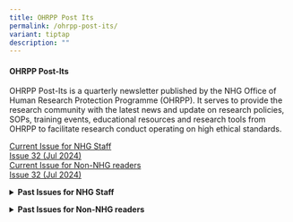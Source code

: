 ```yaml
---
title: OHRPP Post Its
permalink: /ohrpp-post-its/
variant: tiptap
description: ""
---
```

<h4><strong>OHRPP Post-Its</strong></h4>
<p>OHRPP Post-Its is a quarterly newsletter published by the NHG Office of
Human Research Protection Programme (OHRPP). It serves to provide the research
community with the latest news and update on research policies, SOPs, training
events, educational resources and research tools from OHRPP to facilitate
research conduct operating on high ethical standards.</p>
<p></p>
<p></p>
<div class="isomer-card-grid"><a rel="noopener noreferrer nofollow" href="https://mynhg.nhg.com.sg/Div/GRDO/Shared%20Library/Research%20Education/OHRPP%20POST-ITS%20Newsletter/OHRPP%20POST-ITS_JULY_24_Newsletter_NHG.pdf" class="isomer-card"><div class="isomer-card-body"><div class="isomer-card-title">Current Issue for NHG Staff</div><div class="isomer-card-link">Issue 32 (Jul 2024)</div></div></a>
<a rel="noopener noreferrer nofollow" href="https://cms.isomer.gov.sg/files/OHRPP%20Post%20Its%20(Non%20NHG)/Issue_32__Jul_2024__OHRPP_Post_Its__Non_NHG_.pdf" class="isomer-card">
<div class="isomer-card-body">
<div class="isomer-card-title">Current Issue for Non-NHG readers</div>
<div class="isomer-card-link">Issue 32 (Jul 2024)</div>
</div>
</a>
</div>
<p></p>
<p></p>
<p></p>
<div data-type="detailGroup" class="isomer-accordion-group isomer-accordion isomer-accordion-white">
<details class="isomer-details">
<summary><strong>Past Issues for NHG Staff</strong>
</summary>
<div data-type="detailsContent" class="isomer-details-content">
<p></p>
<p>(Restricted: NHG Intranet access required)</p>
<p></p>
<ul data-tight="true" class="tight">
<li>
<p><a href="https://mynhg.nhg.com.sg/Div/GRDO/Shared%20Library/Research%20Education/OHRPP%20POST-ITS%20Newsletter/OHRPP%20POST-ITS_JULY_24_Newsletter_NHG.pdf" rel="noopener nofollow" target="_blank">Issue 32 (Jul 2024)</a>
</p>
</li>
<li>
<p><a href="https://mynhg.nhg.com.sg/Div/GRDO/Shared%20Library/Research%20Education/OHRPP%20POST-ITS%20Newsletter/OHRPP%20POST-ITS_DEC_23_Newsletter_NHG.pdf" rel="noopener noreferrer nofollow" target="_blank">Issue 31 (Dec 2023)</a>
</p>
</li>
<li>
<p><a href="https://mynhg.nhg.com.sg/Div/GRDO/Shared%20Library/Research%20Education/OHRPP%20POST-ITS%20Newsletter/OHRPP%20POST-ITS_Sept_23_Newsletter_NHG.pdf" rel="noopener noreferrer nofollow" target="_blank">Issue 30&nbsp;(Sep 2023)</a>
</p>
</li>
<li>
<p><a href="https://mynhg.nhg.com.sg/Div/GRDO/Shared%20Library/Research%20Education/OHRPP%20POST-ITS%20Newsletter/OHRPP%20POST-ITS_MAY_23_Newsletter_NHG.pdf?Web=1" rel="noopener noreferrer nofollow" target="_blank">Issue 29&nbsp;(May 2023)</a>
</p>
</li>
<li>
<p><a href="https://mynhg.nhg.com.sg/Div/GRDO/Shared%20Library/Research%20Education/OHRPP%20POST-ITS%20Newsletter/OHRPP%20POST-ITS_APR_23_Newsletter_NHG_HBR%20ERC%20V2.pdf?Web=1" rel="noopener noreferrer nofollow" target="_blank">Issue 28 (Apr 2023)</a>
</p>
</li>
<li>
<p><a href="https://mynhg.nhg.com.sg/Div/GRDO/Shared%20Library/Research%20Education/OHRPP%20POST-ITS%20Newsletter/OHRPP%20POST-ITS_FEB_23_Newsletter_NHG.pdf?Web=1" rel="noopener noreferrer nofollow" target="_blank">Issue 27 (Feb 2023)</a>
</p>
</li>
<li>
<p><a href="https://mynhg.nhg.com.sg/Div/GRDO/Shared%20Library/Research%20Education/OHRPP%20POST-ITS%20Newsletter/OHRPP%20POST-ITS_OCT_22_Newsletter_NHG.pdf?Web=1" rel="noopener noreferrer nofollow" target="_blank">Issue 26 (Oct&nbsp;2022)</a>
</p>
</li>
<li>
<p><a href="https://mynhg.nhg.com.sg/Div/GRDO/Shared%20Library/Research%20Education/OHRPP%20POST-ITS%20Newsletter/OHRPP%20POST-ITS_JUL_22_Newsletter%20(NHG).pdf?Web=1" rel="noopener noreferrer nofollow" target="_blank">Issue 25 (Jul 2022)</a>
</p>
</li>
<li>
<p><a href="https://mynhg.nhg.com.sg/Div/GRDO/Shared%20Library/Research%20Education/OHRPP%20POST-ITS%20Newsletter/OHRPP%20POST-ITS_APR%2022_Newsletter%20(NHG).pdf?Web=1" rel="noopener noreferrer nofollow" target="_blank">Issue 24 (Apr 2022)</a>
</p>
</li>
<li>
<p><a href="https://mynhg.nhg.com.sg/Div/GRDO/Shared%20Library/Research%20Education/OHRPP%20POST-ITS%20Newsletter/OHRPP%20POST-ITS_Nov%2021_(NHG).pdf?Web=1" rel="noopener noreferrer nofollow" target="_blank">Issue 23 (Nov&nbsp;2021)</a>&nbsp;</p>
</li>
<li>
<p><a href="https://www.research.nhg.com.sg/wps/wcm/connect/d36bb4d6-1fd7-4348-ac3c-3e368d02b698/OHRPP+POST-ITS_Oct+21.pdf?MOD=AJPERES&amp;CVID=nSoGsox&amp;CVID=nSoGsox&amp;CVID=nSoGsox&amp;CVID=nSoGsox&amp;CVID=nSoGsox&amp;CVID=nSoGsox&amp;CVID=nSoGsox&amp;CVID=nSoGsox&amp;CVID=nSoGsox&amp;CVID=nSoGsox&amp;CVID=nSoGsox&amp;CVID=nSoGsox&amp;CVID=nSoGsox" rel="noopener noreferrer nofollow" target="_blank">Issue 22&nbsp;(Oct 2021)</a>
</p>
</li>
<li>
<p><a href="https://mynhg.nhg.com.sg/Div/GRDO/Shared%20Library/Research%20Education/OHRPP%20POST-ITS%20Newsletter/OHRPP%20POST-ITS_Jun21%20newsletter_(NHG)_rv220621_Final.pdf?Web=1" rel="noopener noreferrer nofollow" target="_blank">Issue&nbsp;21&nbsp;(Jun&nbsp;2021)</a>
</p>
</li>
<li>
<p><a href="https://mynhg.nhg.com.sg/Div/GRDO/Shared%20Library/Research%20Education/OHRPP%20POST-ITS%20Newsletter/OHRPP%20POST-ITS%20(for%20NHG)_Issue%2020(Mar%2021)_Final.pdf?Web=1" rel="noopener noreferrer nofollow" target="_blank">Issue 20 (Mar 2021)</a>
</p>
</li>
<li>
<p><a href="https://mynhg.nhg.com.sg/Div/GRDO/Shared%20Library/Research%20Education/OHRPP%20POST-ITS%20Newsletter/OHRPP%20POST-ITS%20(for%20NHG)_Issue%2019(Oct%2020)_Final.pdf?Web=1" rel="noopener noreferrer nofollow" target="_blank">Issue 19 (Oct 2020)</a>
</p>
<p></p>
</li>
</ul>
</div>
</details>
</div>
<p></p>
<div data-type="detailGroup" class="isomer-accordion-group isomer-accordion isomer-accordion-white">
<details class="isomer-details">
<summary><strong>Past Issues for Non-NHG readers</strong>
</summary>
<div data-type="detailsContent" class="isomer-details-content">
<p></p>
<ul data-tight="true" class="tight">
<li>
<p><a href="/files/OHRPP Post Its (Non NHG)/Issue_32__Jul_2024__OHRPP_Post_Its__Non_NHG_.pdf" rel="noopener noreferrer nofollow" target="_blank">Issue 32 (Jul 2024)</a>
</p>
</li>
<li>
<p><a href="/files/OHRPP Post Its (Non NHG)/Issue_31__Dec_2023__OHRPP_Post_Its__Non_NHG_.pdf" rel="noopener noreferrer nofollow" target="_blank">Issue 31 (Dec 2023)</a>
</p>
</li>
<li>
<p><a href="/files/OHRPP Post Its (Non NHG)/Issue_30__Sep_2023__OHRPP_Post_Its__Non_NHG_.pdf" rel="noopener noreferrer nofollow" target="_blank">Issue 30 (Sep 2023)</a>
</p>
</li>
<li>
<p><a href="/files/OHRPP Post Its (Non NHG)/Issue_29__May_2023__OHRPP_Post_Its__Non_NHG_.pdf" rel="noopener noreferrer nofollow" target="_blank">Issue 29 (May 2023)</a>
</p>
</li>
<li>
<p><a href="/files/OHRPP Post Its (Non NHG)/Issue_28__Apr_2023__OHRPP_Post_Its__Non_NHG_.pdf" rel="noopener noreferrer nofollow" target="_blank">Issue 28 (Apr 2023)</a>
</p>
</li>
<li>
<p><a href="/files/OHRPP Post Its (Non NHG)/Issue_27__Feb_2023__OHRPP_Post_Its__Non_NHG_.pdf" rel="noopener noreferrer nofollow" target="_blank">Issue 27 (Feb 2023)</a>
</p>
</li>
<li>
<p><a href="/files/OHRPP Post Its (Non NHG)/Issue_26__Oct_2022__OHRPP_Post_Its__Non_NHG_.pdf" rel="noopener noreferrer nofollow" target="_blank">Issue 26 (Oct 2022)</a>
</p>
</li>
<li>
<p><a href="/files/OHRPP Post Its (Non NHG)/Issue_25__Jul_2022__OHRPP_Post_Its__Non_NHG_.pdf" rel="noopener noreferrer nofollow" target="_blank">Issue 25 (Jul 2022)</a>
</p>
</li>
<li>
<p><a href="/files/OHRPP Post Its (Non NHG)/Issue_24__Apr_2022__OHRPP_Post_Its__Non_NHG_.pdf" rel="noopener noreferrer nofollow" target="_blank">Issue 24 (Apr 2022)</a>
</p>
</li>
<li>
<p><a href="/files/OHRPP Post Its (Non NHG)/Issue_23__Nov_2021__OHRPP_Post_Its__Non_NHG_.pdf" rel="noopener noreferrer nofollow" target="_blank">Issue 23 (Nov 2021)</a>
</p>
</li>
<li>
<p><a href="/files/OHRPP Post Its (Non NHG)/Issue_22__Oct_2021__OHRPP_Post_Its__All_.pdf" rel="noopener noreferrer nofollow" target="_blank">Issue 22 (Oct 2021)</a>
</p>
</li>
<li>
<p><a href="/files/OHRPP Post Its (Non NHG)/Issue_21__Jun_2021__OHRPP_Post_Its__Non_NHG_.pdf" rel="noopener noreferrer nofollow" target="_blank">Issue 21 (Jun 2021)</a>
</p>
</li>
<li>
<p><a href="/files/OHRPP Post Its (Non NHG)/Issue_20__Mar_2021__OHRPP_Post_Its__Non_NHG_.pdf" rel="noopener noreferrer nofollow" target="_blank">Issue 20 (Mar 2021)</a>
</p>
</li>
<li>
<p><a href="/files/OHRPP Post Its (Non NHG)/Issue_19__Oct_2020__OHRPP_Post_Its__Non_NHG_.pdf" rel="noopener noreferrer nofollow" target="_blank">Issue 19 (Oct 2020)</a>
</p>
</li>
</ul>
<p></p>
</div>
</details>
</div>
<p></p>
<h4></h4>
<p></p>
<p></p>
<p></p>